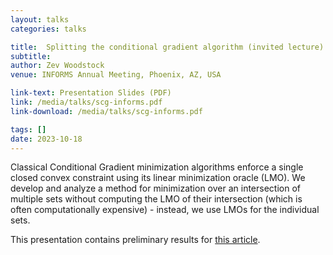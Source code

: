 ```yaml
---
layout: talks
categories: talks

title:  Splitting the conditional gradient algorithm (invited lecture)
subtitle: 
author: Zev Woodstock
venue: INFORMS Annual Meeting, Phoenix, AZ, USA

link-text: Presentation Slides (PDF)
link: /media/talks/scg-informs.pdf
link-download: /media/talks/scg-informs.pdf

tags: []
date: 2023-10-18
---
```


Classical Conditional Gradient minimization algorithms enforce a single closed convex constraint using its linear minimization oracle (LMO). We develop and analyze a method for minimization over an intersection of multiple sets without computing the LMO of their intersection (which is often computationally expensive) - instead, we use LMOs for the individual sets.

This presentation contains preliminary results for <a href="/research/publications/2024-01-31/scg.html">this article</a>.
